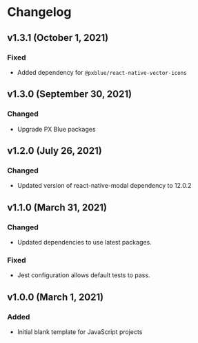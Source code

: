 # Changelog

## v1.3.1 (October 1, 2021)

### Fixed

- Added dependency for `@pxblue/react-native-vector-icons`

## v1.3.0 (September 30, 2021)

### Changed
- Upgrade PX Blue packages

## v1.2.0 (July 26, 2021)

### Changed
- Updated version of react-native-modal dependency to 12.0.2

## v1.1.0 (March 31, 2021)

### Changed
-   Updated dependencies to use latest packages.

### Fixed
-   Jest configuration allows default tests to pass.

## v1.0.0 (March 1, 2021)

### Added
-   Initial blank template for JavaScript projects